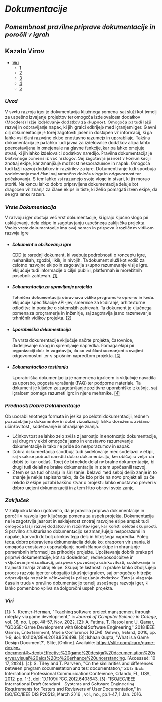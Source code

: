 # ***Dokumentacije***
## ***Pomembnost pravilne priprave dokumentacije in poročil v igrah***
## Kazalo Virov
* [Viri](#viri)
  * [1](#ref1)
  * [2](#ref2)
  * [3](#ref3)
  * [4](#ref4)
  * [5](#ref5)
### ***Uvod***
V svetu razvoja iger je dokumentacija ključnega pomena, saj služi kot temelj za uspešno izvajanje projektov ter omogoča izdelovalcem dodatkov (Modders) lažje izdelovanje dodatkov za skupnost. Omogoča pa tudi lažji razvoj in odpravljanje napak, ki jih igralci odkrijejo med igranjem iger. Glavni cilj dokumentacije je torej zagotoviti jasen in dostopen vir informacij, ki ga lahko vsi člani razvojne ekipe enostavno razumejo in uporabljajo. Takšna dokumentacija je pa lahko tudi javna za izdelovalce dodatkov ali pa lahko poenostavljena in omejena le na glavne funkcije, kar pa lahko omejuje stvari, ki jih lahko izdelovalci dodatkov naredijo.
Pravilna dokumentacija je bistvenega pomena iz več razlogov. Saj zagotavlja jasnost v komunikaciji znotraj ekipe, kar zmanjšuje možnost nesporazumov in napak. Omogoča tudi lažji razvoj dodatkov in razširitev za igre. Dokumentiranje tudi spodbuja sodelovanje med člani saj natančno določa vloge in odgovornost ter pričakovanja. S tem lahko vsi razumejo svoje vloge in stvari, ki jih morajo storiti. Na koncu lahko dobro pripravljena dokumentacija deluje kot dragocen vir znanja za člane ekipe in tiste, ki želijo pomagati izven ekipe, da se igra lahko razširi. 
### ***Vrste Dokumentacija***
V razvoju iger obstaja več vrst dokumentacije, ki igrajo ključno vlogo pri usklajevanju dela ekipe in zagotavljanju uspešnega zaključka projekta. Vsaka vrsta dokumentacije ima svoj namen in prispeva k različnim vidikom razvoja igre.
+ #### ***Dokument o oblikovanju igre***
  GDD je osrednji dokument, ki vsebuje podrobnosti o konceptu igre, mehanikah, zgodbi, likih, in nivojih. Ta dokument služi kot vodič za celotno razvojno ekipo in zagotavlja skupno razumevanje vizije igre. Vključuje tudi informacije o ciljni publiki, platformah in morebitnih posebnih zahtevah. [[1]](#ref1)
+ #### ***Dokumentacija za upravljanje projekta***
  Tehnična dokumentacija obravnava vidike programske opreme in kode. Vključuje specifikacije API-jev, smernice za kodiranje, arhitekturne odločitve in podatke o sistemskih zahtevah. Ta dokument je ključnega pomena za programerje in inženirje, saj zagotavlja jasno razumevanje tehničnih vidikov projekta. [[2]](#ref2)
+ #### ***Uporabniška dokumentacija***
  Ta vrsta dokumentacije vključuje načrte projekta, časovnice, dodeljevanje nalog in spremljanje napredka. Pomaga ekipi pri organizaciji dela in zagotavlja, da so vsi člani seznanjeni s svojimi odgovornostmi ter s splošnim napredkom projekta. [[3]](#ref3)
+ #### ***Dokumentacija o testiranju***
  Uporabniška dokumentacija je namenjena igralcem in vključuje navodila za uporabo, pogosta vprašanja (FAQ) ter podporne materiale. Ta dokument je ključen za zagotavljanje pozitivne uporabniške izkušnje, saj igralcem pomaga razumeti igro in njene mehanike. [[4]](#ref4)
### ***Prednosti Dobre Dokumentacje***
Ob uporabi enotnega formata in jezika po celotni dokumentaciji, rednem posodabljanju dokumentov in dobri vizualizaciji lahko dosežemo zvišano učinkovitost , sodelovanje in ohranjanje znanja.
+ Učinkovitost se lahko zelo zviša z jasnostjo in enotnostjo dokumentacije, saj drugim v ekipi omogoča jasno in enostavno razumevanje dokumentacije in tako ne pride do nesporazumov in napak.
+ Dobra dokumentacija spodbuja tudi sodelovanje med sodelavci v ekipi, saj vsak se potrudi narediti dobro dokumentacijo, ker običajno velja, da dobiš to, kar oddaš. Torej če bi nekdo delal ne bralne dokumentacije, bi drugi tudi delali ne bralne dokumentacije in z tem upočasnili razvoj.
+ Z tem se pa tudi ohranja in širi zanje. Delavci med seboj delijo zanje in to znanje je nekje zapisano tako, da če kdo pride na novo projekt ali pa če nekdo iz ekipe pozabi kakšno stvar o projektu lahko enostavno preveri v dobro urejeni dokumentaciji in z tem hitro obnovi svoje zanje. 
### ***Zaključek***
V zaključku lahko ugotovimo, da je pravilna priprava dokumentacije in poročil v razvoju iger ključnega pomena za uspeh projekta. Dokumentacija ne le zagotavlja jasnost in usklajenost znotraj razvojne ekipe ampak tudi omogoča lažji razvoj dodatkov in razširitev iger, kar koristi celotni skupnosti. S pravilno strukturirano dokumentacijo se zmanjšujejo nesporazumi in napake, kar vodi do bolj učinkovitega dela in hitrejšega napredka.
Poleg tega, dobro pripravljena dokumentacija deluje kot dragocen vir znanja, ki omogoča enostavno usposabljanje novih članov ekipe in ohranjanje pomembnih informacij za prihodnje projekte. Upoštevanje dobrih praks pri pripravi dokumentacije, kot so doslednost, redne posodobitve in vključevanje vizualizacij, prispeva k povečanju učinkovitosti, sodelovanja in trajnosti znanja znotraj ekipe.
Skupaj te lastnosti in prakse lahko izboljšujejo proces razvoja iger ter obogatijo izkušnje igralcev, saj omogočajo hitrejše odpravljanje napak in učinkovitejše prilagajanje dodatkov. Zato je vlaganje časa in truda v pravilno dokumentacijo temelj uspešnega razvoja iger, ki lahko pomembno vpliva na dolgoročni uspeh projekta.
### ***Viri***
<a id="ref1"></a>[1]: N. Kremer-Herman, "Teaching software project management through roleplay via game development," in *Journal of Computer Science in College*, vol. 38, no. 1, pp. 48-57, Nov. 2022.
<a id="ref2"></a>[2]: A. Fatima, T. Rasool and U. Qamar, "GDGSE: Game Development with Global Software Engineering," 2018 IEEE Games, Entertainment, Media Conference (GEM), Galway, Ireland, 2018, pp. 1-9, doi: 10.1109/GEM.2018.8516498.
<a id="ref3"></a>[3]: Ishaan Gupta, "What is a Game Design Document?", Slite, [Online]. Available: https://slite.com/learn/game-design-document#:~:text=Effective%20game%20design%20documentation%20serves,visual%20aids%20to%20enhance%20understanding. [Accessed: 10 17, 2024].
<a id="ref4"></a>[4]: S. Tilley and T. Parveen, "On the similarities and differences between program documentation and test documentation," 2012 IEEE International Professional Communication Conference, Orlando, FL, USA, 2012, pp. 1-2, doi: 10.1109/IPCC.2012.6408643.
<a id="ref5"></a>[5]: "ISO/IEC/IEEE International Draft Standard - Systems and Software Engineering -- Requirements for Testers and Reviewers of User Documentation," in ISO/IEC/IEEE DIS P26513, March 2016 , vol., no., pp.1-47, 1 Jan. 2016.
